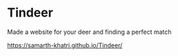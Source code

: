 # Tindeer

Made a website for your deer and finding a perfect match

https://samarth-khatri.github.io/Tindeer/
